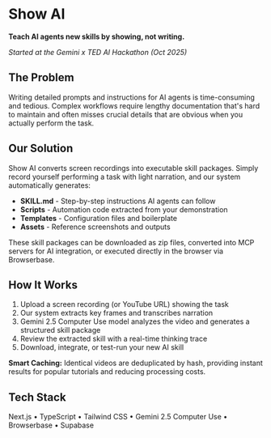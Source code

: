 # Show AI

**Teach AI agents new skills by showing, not writing.**

*Started at the Gemini x TED AI Hackathon (Oct 2025)*

## The Problem

Writing detailed prompts and instructions for AI agents is time-consuming and tedious. Complex workflows require lengthy documentation that's hard to maintain and often misses crucial details that are obvious when you actually perform the task.

## Our Solution

Show AI converts screen recordings into executable skill packages. Simply record yourself performing a task with light narration, and our system automatically generates:

- **SKILL.md** - Step-by-step instructions AI agents can follow
- **Scripts** - Automation code extracted from your demonstration
- **Templates** - Configuration files and boilerplate
- **Assets** - Reference screenshots and outputs

These skill packages can be downloaded as zip files, converted into MCP servers for AI integration, or executed directly in the browser via Browserbase.

## How It Works

1. Upload a screen recording (or YouTube URL) showing the task
2. Our system extracts key frames and transcribes narration
3. Gemini 2.5 Computer Use model analyzes the video and generates a structured skill package
4. Review the extracted skill with a real-time thinking trace
5. Download, integrate, or test-run your new AI skill

**Smart Caching:** Identical videos are deduplicated by hash, providing instant results for popular tutorials and reducing processing costs.

## Tech Stack

Next.js • TypeScript • Tailwind CSS • Gemini 2.5 Computer Use • Browserbase • Supabase